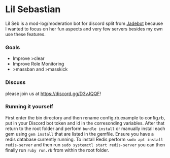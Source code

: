 # Lil Sebastian
Lil Seb is a mod-log/moderation bot for discord split from [Jadebot](https://github.com/oct2pus/Jadebot) because I wanted to focus on her fun aspects and very few servers besides my own use these features.

### Goals
- Improve >clear
- Improve Role Monitoring
- \>massban and \>masskick

### Discuss
please join us at <https://discord.gg/D3vJQQF>!

### Running it yourself

First enter the bin directory and then rename config.rb.example to config.rb, put in your Discord bot token and id in the corresonding variables. After that return to the root folder and perform `bundle install` or manually install each gem using `gem install` that are listed in the gemfile. Ensure you have a redis database currently running. To install Redis perform
`
sudo apt install redis-server
`
and then run
`
sudo systemctl start redis-server
`
you can then finally run
`
ruby run.rb
`
from within the root folder.
